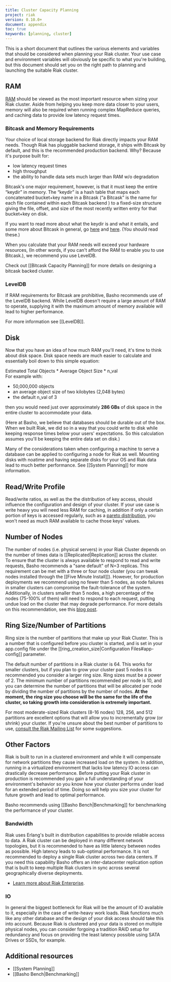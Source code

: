 ```yaml
---
title: Cluster Capacity Planning
project: riak
version: 0.10.0+
document: appendix
toc: true
keywords: [planning, cluster]
---
```


This is a short document that outlines the various elements and
variables that should be considered when planning your Riak cluster.
Your use case and environment variables will obviously be specific to
what you're building, but this document should set you on the right path
to planning and launching the suitable Riak cluster.

RAM
---

[RAM](http://en.wikipedia.org/wiki/Random-access_memory) should be
viewed as the most important resource when sizing your Riak cluster.
Aside from helping you keep more data closer to your users, memory will
also be required when running complex MapReduce queries, and caching
data to provide low latency request times.

### Bitcask and Memory Requirements

Your choice of local storage backend for Riak directly impacts your RAM
needs. Though Riak has pluggable backend storage, it ships with Bitcask
by default, and this is the recommended production backend. Why? Because
it's purpose built for:

* low latency request times
*  high throughput
*  the ability to handle data sets much larger than RAM w/o degradation

Bitcask's one major requirement, however, is that it must keep the
entire “keydir” in memory. The “keydir” is a hash table that maps each
concatenated bucket+key name in a Bitcask (“a Bitcask” is the name for
each file contained within each Bitcask backend ) to a fixed-size
structure giving the file, offset, and size of the most recently written
entry for that bucket+key on disk.

If you want to read more about what the keydir is and what it entails,
and some more about Bitcask in general, go
[here](http://blog.basho.com/2010/04/27/hello-bitcask/) and
[here](http://downloads.basho.com/papers/bitcask-intro.pdf). (You should
read these.)

When you calculate that your RAM needs will exceed your hardware resources,
(In other words, if you can't afford the RAM to enable you to use Bitcask.),
we recommend you use LevelDB.

Check out [[Bitcask Capacity Planning]] for more details on designing a bitcask backed cluster.

### LevelDB

If RAM requirements for Bitcask are prohibitive, Basho recommends use of the
LevelDB backend. While LevelDB doesn't require a large amount of RAM to
operate, supplying it with the maximum amount of memory available will
lead to higher performance.

<div class="info">
For more information see [[LevelDB]].
</div>

Disk
----

Now that you have an idea of how much RAM you'll need, it's time to
think about disk space. Disk space needs are much easier to calculate
and essentially boil down to this simple equation:

<div class="info">
Estimated Total Objects * Average Object Size * n_val

</div>
For example with:

* 50,000,000 objects
* an average object size of two kilobytes (2,048 bytes)
* the default n_val of 3

then you would need just over approximately **286 GBs** of disk space in
the entire cluster to accommodate your data.

(Here at Basho, we believe that databases should be durable out of the
box. When we built Riak, we did so in a way that you could write to disk
while keeping response times below your users' expectations. So this
calculation assumes you'll be keeping the entire data set on disk.)

Many of the considerations taken when configuring a machine to serve a
database can be applied to configuring a node for Riak as well. Mounting
disks with noatime and having separate disks for your OS and Riak data
lead to much better performance. See [[System Planning]] for more
information.

Read/Write Profile
------------------

Read/write ratios, as well as the the distribution of key access, should
influence the configuration and design of your cluster. If your use case
is write heavy you will need less RAM for caching, in addition if only a
certain portion of keys is accessed regularly, such as a [pareto
distribution](http://en.wikipedia.org/wiki/Pareto_distribution), you
won't need as much RAM available to cache those keys' values.

Number of Nodes
---------------
The number of nodes (i.e. physical servers) in your Riak Cluster depends
on the number of times data is [[Replicated|Replication]] across the cluster.  
To ensure that the cluster is always available to respond to read and write requests, Basho recommends
a "sane default" of N=3 replicas.  This requirement can be met with a three
or four node cluster (you can tweak nodes installed through the [[Five Minute Install]]).
However, for production deployments we recommend using no fewer than 5 nodes, as node failures
in smaller clusters can compromise the fault-tolerance of the system.  Additionally, in clusters smaller than
5 nodes, a high percentage of the nodes (75-100% of them) will need to respond to each request, putting undue load on the 
cluster that may degrade performance.  For more details on this recommendation, see this [blog post](http://basho.com/blog/technical/2012/04/27/Why-Your-Riak-Cluster-Should-Have-At-Least-Five-Nodes/).


Ring Size/Number of Partitions
------------------------------

Ring size is the number of partitions that make up your Riak Cluster.
This is a number that is configured before you cluster is started, and
is set in your app.config file under the
[[ring_creation_size|Configuration Files#app-config]]
parameter.

The default number of partitions in a Riak cluster is 64. This works for
smaller clusters, but if you plan to grow your cluster past 5 nodes it
is recommended you consider a larger ring size. Ring sizes must be a
power of 2. The minimum number of partitions recommended per node is 10,
and you can determine the number of partitions that will be allocated
per node by dividing the number of partitions by the number of nodes.
**At the moment, the ring size you choose will be the same for the life
of the cluster, so taking growth into consideration is extremely
important.**

For most moderate-sized Riak clusters (8-16 nodes) 128, 256, and 512
partitions are excellent options that will allow you to incrementally
grow (or shrink) your cluster. If you're unsure about the best number of
partitions to use, [consult the Riak Mailing
List](http://lists.basho.com/mailman/listinfo/riak-users_lists.basho.com)
for some suggestions.

Other Factors
-------------

Riak is built to run in a clustered environment and while it will
compensate for network partitions they cause increased load on the
system. In addition, running in a virtualized environment that lacks low
latency IO access can drastically decrease performance. Before putting
your Riak cluster in production is recommended you gain a full
understanding of your environment's behavior so you know how your
cluster performs under load for an extended period of time. Doing so
will help you size your cluster for future growth and lead to optimal
performance.

Basho recommends using [[Basho Bench|Benchmarking]] for benchmarking the performance of your cluster.

### Bandwidth

Riak uses Erlang's built in distribution capabilities to provide
reliable access to data. A Riak cluster can be deployed in many
different network topologies, but it is recommended to have as little
latency between nodes as possible. High latency leads to sub-optimal
performance. It is not recommended to deploy a single Riak cluster
across two data centers. If you need this capability Basho offers an
inter-datacenter replication option that is built to keep multiple Riak
clusters in sync across several geographically diverse deployments.

* [Learn more about Riak Enterprise](http://basho.com/products/riak-overview/).

### IO

In general the biggest bottleneck for Riak will be the amount of IO
available to it, especially in the case of write-heavy work loads. Riak
functions much like any other database and the design of your disk
access should take this into account. Because Riak is clustered and your
data is stored on multiple physical nodes, you can consider forgoing a
tradition RAID setup for redundancy and focus on providing the least
latency possible using SATA Drives or SSDs, for example.

Additional resources
--------------------

* [[System Planning]]
* [[Basho Bench|Benchmarking]]
